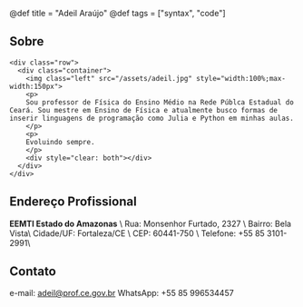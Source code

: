 @def title = "Adeil Araújo"
@def tags = ["syntax", "code"]

## Sobre

~~~
<div class="row">
  <div class="container">
    <img class="left" src="/assets/adeil.jpg" style="width:100%;max-width:150px">
    <p>
    Sou professor de Física do Ensino Médio na Rede Públca Estadual do Ceará. Sou mestre em Ensino de Física e atualmente busco formas de inserir linguagens de programação como Julia e Python em minhas aulas.
    </p>
    <p>
    Evoluindo sempre.
    </p>
    <div style="clear: both"></div>      
  </div>
</div>
~~~

## Endereço Profissional

**EEMTI Estado do Amazonas** \\
Rua: Monsenhor Furtado, 2327 \\
Bairro: Bela Vista\\
Cidade/UF: Fortaleza/CE \\
CEP: 60441-750 \\
Telefone: +55 85 3101-2991\\

## Contato

e-mail: adeil@prof.ce.gov.br
WhatsApp: +55 85 996534457
